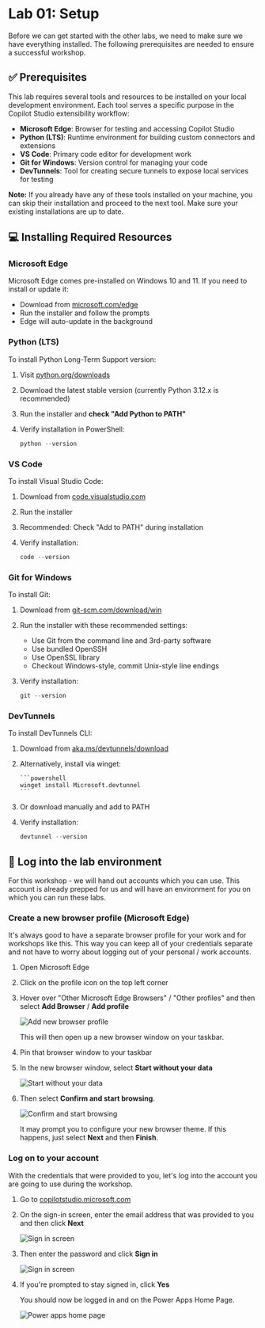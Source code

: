 # Lab 01: Setup

Before we can get started with the other labs, we need to make sure we have everything installed. The following prerequisites are needed to ensure a successful workshop.

## ✅ Prerequisites

This lab requires several tools and resources to be installed on your local development environment. Each tool serves a specific purpose in the Copilot Studio extensibility workflow:

- **Microsoft Edge**: Browser for testing and accessing Copilot Studio
- **Python (LTS)**: Runtime environment for building custom connectors and extensions
- **VS Code**: Primary code editor for development work
- **Git for Windows**: Version control for managing your code
- **DevTunnels**: Tool for creating secure tunnels to expose local services for testing

**Note:** If you already have any of these tools installed on your machine, you can skip their installation and proceed to the next tool. Make sure your existing installations are up to date.

## 💻 Installing Required Resources

### Microsoft Edge

Microsoft Edge comes pre-installed on Windows 10 and 11. If you need to install or update it:

- Download from [microsoft.com/edge](https://www.microsoft.com/edge)
- Run the installer and follow the prompts
- Edge will auto-update in the background

### Python (LTS)

To install Python Long-Term Support version:

1. Visit [python.org/downloads](https://www.python.org/downloads/)
1. Download the latest stable version (currently Python 3.12.x is recommended)
1. Run the installer and **check "Add Python to PATH"**
1. Verify installation in PowerShell:

   ```powershell
   python --version
   ```

### VS Code

To install Visual Studio Code:

1. Download from [code.visualstudio.com](https://code.visualstudio.com/)
1. Run the installer
1. Recommended: Check "Add to PATH" during installation
1. Verify installation:

   ```powershell
   code --version
   ```

### Git for Windows

To install Git:

1. Download from [git-scm.com/download/win](https://git-scm.com/download/win)
1. Run the installer with these recommended settings:
   - Use Git from the command line and 3rd-party software
   - Use bundled OpenSSH
   - Use OpenSSL library
   - Checkout Windows-style, commit Unix-style line endings
1. Verify installation:

   ```powershell
   git --version
   ```

### DevTunnels

To install DevTunnels CLI:

1. Download from [aka.ms/devtunnels/download](https://aka.ms/devtunnels/download)
1. Alternatively, install via winget:

       ```powershell
       winget install Microsoft.devtunnel
       ```

1. Or download manually and add to PATH
1. Verify installation:

    ```powershell
    devtunnel --version
    ```

## 🔐 Log into the lab environment

For this workshop - we will hand out accounts which you can use. This account is already prepped for us and will have an environment for you on which you can run these labs.

### Create a new browser profile (Microsoft Edge)

It's always good to have a separate browser profile for your work and for workshops like this. This way you can keep all of your credentials separate and not have to worry about logging out of your personal / work accounts.

1. Open Microsoft Edge
1. Click on the profile icon on the top left corner
1. Hover over "Other Microsoft Edge Browsers" / "Other profiles" and then select **Add Browser** / **Add profile**

   ![Add new browser profile](./assets/add-new-browser-profile.png)

   This will then open up a new browser window on your taskbar.

1. Pin that browser window to your taskbar
1. In the new browser window, select **Start without your data**

   ![Start without your data](./assets/start-without-your-data.png)

1. Then select **Confirm and start browsing**.

   ![Confirm and start browsing](./assets/confirm-and-start-browsing.png)

   It may prompt you to configure your new browser theme. If this happens, just select **Next** and then **Finish**.

### Log on to your account

With the credentials that were provided to you, let's log into the account you are going to use during the workshop.

1. Go to [copilotstudio.microsoft.com](https://copilotstudio.microsoft.com)
1. On the sign-in screen, enter the email address that was provided to you and then click **Next**

   ![Sign in screen](./assets/pa-sign-in-email.png)

1. Then enter the password and click **Sign in**

   ![Sign in screen](./assets/pa-sign-in-password.png)

1. If you're prompted to stay signed in, click **Yes**

   You should now be logged in and on the Power Apps Home Page.

   ![Power apps home page](./assets/power-automate-home-page.png)
